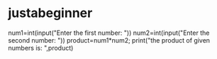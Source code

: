 # justabeginner
num1=int(input("Enter the first number: "))
num2=int(input("Enter the second number: "))
product=num1*num2;
print("the product of given numbers is: ",product)
